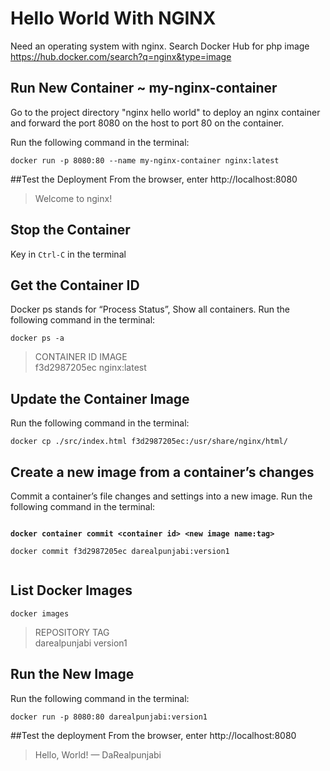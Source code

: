 # Hello World With NGINX

Need an operating system with nginx. Search Docker Hub for php image https://hub.docker.com/search?q=nginx&type=image

## Run New Container ~ my-nginx-container
Go to the project directory "nginx hello world" to deploy an nginx container and forward the port 8080 on the host to port 80 on the container.   <br />

Run the following command in the terminal:
```
docker run -p 8080:80 --name my-nginx-container nginx:latest
```

##Test the Deployment
From the browser, enter
http://localhost:8080
>Welcome to nginx!  <br />

## Stop the Container
Key in ```Ctrl-C``` in the terminal

## Get the Container ID
Docker ps stands for “Process Status”, Show all containers. Run the following command in the terminal:
```
docker ps -a
```
>CONTAINER ID        IMAGE   <br />
>f3d2987205ec        nginx:latest  <br />

## Update the Container Image
Run the following command in the terminal:
```
docker cp ./src/index.html f3d2987205ec:/usr/share/nginx/html/
```

## Create a new image from a container’s changes
Commit a container’s file changes and settings into a new image. Run the following command in the terminal:
<pre><code>
<b>docker container commit &ltcontainer id&gt &ltnew image name:tag&gt</b> <br />
docker commit f3d2987205ec darealpunjabi:version1 <br />
</code></pre>


## List Docker Images
```
docker images
```

>REPOSITORY                           TAG <br />
>darealpunjabi                        version1  <br />

## Run the New Image
Run the following command in the terminal:
```
docker run -p 8080:80 darealpunjabi:version1
```

##Test the deployment
From the browser, enter
http://localhost:8080
>Hello, World! — DaRealpunjabi
